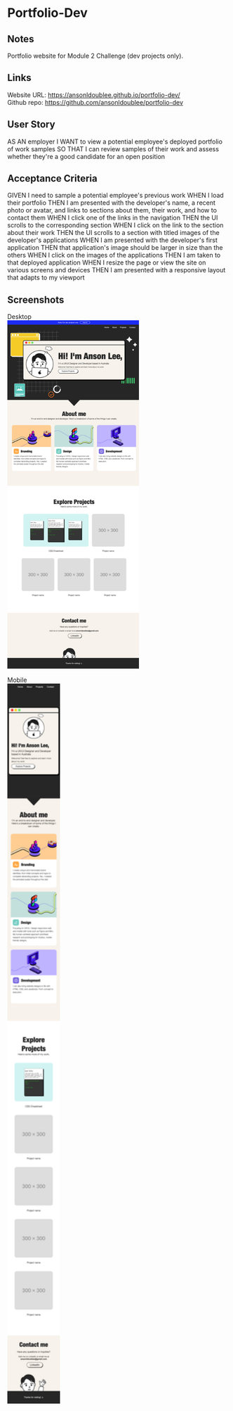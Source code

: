 # Portfolio-Dev
## Notes
Portfolio website for Module 2 Challenge (dev projects only).

## Links
Website URL: https://ansonldoublee.github.io/portfolio-dev/
</br>
Github repo: https://github.com/ansonldoublee/portfolio-dev

## User Story
AS AN employer
I WANT to view a potential employee's deployed portfolio of work samples
SO THAT I can review samples of their work and assess whether they're a good candidate for an open position

## Acceptance Criteria
GIVEN I need to sample a potential employee's previous work
WHEN I load their portfolio
THEN I am presented with the developer's name, a recent photo or avatar, and links to sections about them, their work, and how to contact them
WHEN I click one of the links in the navigation
THEN the UI scrolls to the corresponding section
WHEN I click on the link to the section about their work
THEN the UI scrolls to a section with titled images of the developer's applications
WHEN I am presented with the developer's first application
THEN that application's image should be larger in size than the others
WHEN I click on the images of the applications
THEN I am taken to that deployed application
WHEN I resize the page or view the site on various screens and devices
THEN I am presented with a responsive layout that adapts to my viewport

## Screenshots
Desktop
<br/>
<img src="./assets/images/portfolio-screenshot.png" width="300" alt="desktop-screenshot"/>

Mobile
<br/>
<img src="assets/images/portfolio-screenshot-mobile.png" width="120" alt="mobile-screenshot"/>